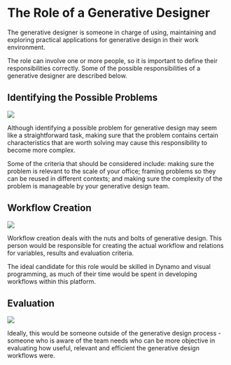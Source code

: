 # The Role of a Generative Designer

The generative designer is someone in charge of using, maintaining and exploring practical applications for generative design in their work environment. 

The role can involve one or more people, so it is important to define their responsibilities correctly. Some of the possible responsibilities of a generative designer are described below.

## Identifying the Possible Problems

![](../.gitbook/assets/therole1.png)

Although identifying a possible problem for generative design may seem like a straightforward task, making sure that the problem contains certain characteristics that are worth solving may cause this responsibility to become more complex. 

Some of the criteria that should be considered include: making sure the problem is relevant to the scale of your office; framing problems so they can be reused in different contexts; and making sure the complexity of the problem is manageable by your generative design team.

## Workflow Creation

![](../.gitbook/assets/therole2.png)

Workflow creation deals with the nuts and bolts of generative design. This person would be responsible for creating the actual workflow and relations for variables, results and evaluation criteria. 

The ideal candidate for this role would be skilled in Dynamo and visual programming, as much of their time would be spent in developing workflows within this platform.

## Evaluation

![](../.gitbook/assets/therole3.png)

Ideally, this would be someone outside of the generative design process - someone who is aware of the team needs who can be more objective in evaluating how useful, relevant and efficient the generative design workflows were.

